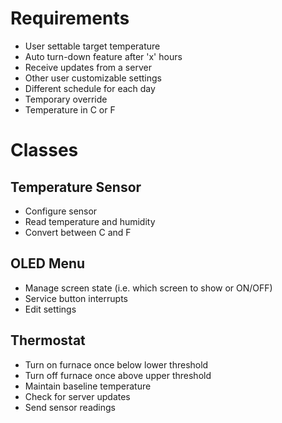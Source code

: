 # Requirements
  * User settable target temperature
  * Auto turn-down feature after 'x' hours
  * Receive updates from a server
  * Other user customizable settings
  * Different schedule for each day
  * Temporary override
  * Temperature in C or F

# Classes
## Temperature Sensor
  * Configure sensor
  * Read temperature and humidity
  * Convert between C and F

## OLED Menu
  * Manage screen state (i.e. which screen to show or ON/OFF)
  * Service button interrupts
  * Edit settings

## Thermostat
  * Turn on furnace once below lower threshold
  * Turn off furnace once above upper threshold
  * Maintain baseline temperature
  * Check for server updates
  * Send sensor readings
  